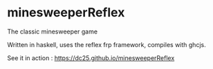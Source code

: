 # minesweeperReflex

The classic minesweeper game

Written in haskell, uses the reflex frp framework, compiles with ghcjs.

See it in action : https://dc25.github.io/minesweeperReflex
